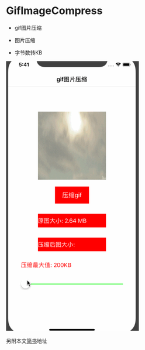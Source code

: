 # GifImageCompress


- gif图片压缩

- 图片压缩

- 字节数转KB



![示例](https://github.com/Eenie-Meenie/GifImageCompress/blob/master/ImageCompress.gif)

另附本文[简书](https://www.jianshu.com/p/43a59e81d658)地址 
